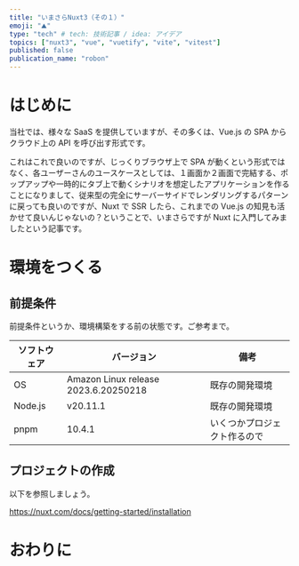```yaml
---
title: "いまさらNuxt3（その１）"
emoji: "⛰"
type: "tech" # tech: 技術記事 / idea: アイデア
topics: ["nuxt3", "vue", "vuetify", "vite", "vitest"]
published: false
publication_name: "robon"
---
```


# はじめに
当社では、様々な SaaS を提供していますが、その多くは、Vue.js の SPA からクラウド上の API を呼び出す形式です。

これはこれで良いのですが、じっくりブラウザ上で SPA が動くという形式ではなく、各ユーザーさんのユースケースとしては、１画面か２画面で完結する、ポップアップや一時的にタブ上で動くシナリオを想定したアプリケーションを作ることになりまして、従来型の完全にサーバーサイドでレンダリングするパターンに戻っても良いのですが、Nuxt で SSR したら、これまでの Vue.js の知見も活かせて良いんじゃないの？ということで、いまさらですが Nuxt に入門してみましたという記事です。

# 環境をつくる
## 前提条件
前提条件というか、環境構築をする前の状態です。ご参考まで。

| ソフトウェア | バージョン | 備考 |
|----|----|----|
| OS | Amazon Linux release 2023.6.20250218 | 既存の開発環境 |
| Node.js | v20.11.1 | 既存の開発環境 |
| pnpm | 10.4.1 | いくつかプロジェクト作るので |

## プロジェクトの作成
以下を参照しましょう。

https://nuxt.com/docs/getting-started/installation



# おわりに
